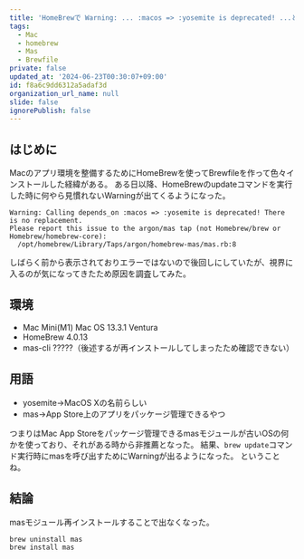 ```yaml
---
title: 'HomeBrewで Warning: ... :macos => :yosemite is deprecated! ...と出た'
tags:
  - Mac
  - homebrew
  - Mas
  - Brewfile
private: false
updated_at: '2024-06-23T00:30:07+09:00'
id: f8a6c9dd6312a5adaf3d
organization_url_name: null
slide: false
ignorePublish: false
---
```


## はじめに

Macのアプリ環境を整備するためにHomeBrewを使ってBrewfileを作って色々インストールした経緯がある。
ある日以降、HomeBrewのupdateコマンドを実行した時に何やら見慣れないWarningが出てくるようになった。

```text
Warning: Calling depends_on :macos => :yosemite is deprecated! There is no replacement.
Please report this issue to the argon/mas tap (not Homebrew/brew or Homebrew/homebrew-core):
  /opt/homebrew/Library/Taps/argon/homebrew-mas/mas.rb:8
```

しばらく前から表示されておりエラーではないので後回しにしていたが、視界に入るのが気になってきたため原因を調査してみた。

## 環境

* Mac Mini(M1) Mac OS 13.3.1 Ventura
* HomeBrew 4.0.13
* mas-cli ?????（後述するが再インストールしてしまったため確認できない）

## 用語

* yosemite→MacOS Xの名前らしい
* mas→App Store上のアプリをパッケージ管理できるやつ

つまりはMac App Storeをパッケージ管理できるmasモジュールが古いOSの何かを使っており、それがある時から非推薦となった。
結果、`brew update`コマンド実行時にmasを呼び出すためにWarningが出るようになった。
ということね。

## 結論

masモジュール再インストールすることで出なくなった。

```bash
brew uninstall mas
brew install mas
```
